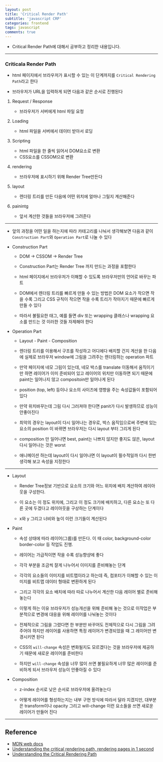 ```yaml
---
layout: post
title: 'Critical Render Path'
subtitle: 'javascript CRP'
categories: frontend
tags: javascript
comments: true
---
```


- Critical Render Path에 대해서 공부하고 정리한 내용입니다.

---

### Criticala Render Path

- html 페이지에서 브라우저가 표시할 수 있는 이 단계까지를 `Critical Rendering Path`라고 한다

- 브라우저가 URL을 입력하게 되면 다음과 같은 순서로 진행된다

1. Request / Response

   - 브라우저가 서버에게 html 파일 요청

2. Loading

   - html 파일을 서버에서 데이터 받아서 로딩

3. Scripting

   - html 파일을 한 줄씩 읽어서 DOM요소로 변환
   - CSS요소를 CSSOM으로 변환

4. rendering

   - 브라우저에 표시하기 위해 Render Tree만든다

5. layout

   - 렌더링 트리를 만든 다음에 어떤 위치에 얼마나 그릴지 계산해준다

6. painintg

   - 앞서 계산한 것들을 브라우저에 그려준다

---

- 앞의 과정을 어떤 일을 하는지에 따라 카테고리를 나눠서 생각해보면 다음과 같이 `Construction Part`와 `Operation Part`로 나눌 수 있다

- Construction Part

  - DOM → CSSOM → Render Tree

  - Construction Part는 Render Tree 까지 만드는 과정을 포함한다

  - html 페이지에서 브라우저가 이해할 수 있도록 브라우저만의 언어로 바꾸는 파트

  - DOM에서 렌더링 트리를 빠르게 만들 수 있는 방법은 DOM 요소가 작으면 작을 수록 그리고 CSS 규칙이 작으면 작을 수록 트리가 작아지기 때문에 빠르게 만들 수 있다

  - 따라서 불필요한 태그, 예를 들면 div 또는 wrapping 클래스나 wrapping 요소를 만드는 것 이러한 것들 자제해야 한다

- Operation Part

  - Layout - Paint - Composition

  - 렌더링 트리를 이용해서 구조를 작성하고 어디에다 배치할 건지 계산을 한 다음에 실제로 브라우저 window에 그림을 그려주는 렌더링하는 operation 파트

  - 만약 페이지에 네모 그림이 있는데, 네모 박스를 translate 이동해서 움직이기만 하면 레이어가 이미 준비되어 있고 레이어의 위치만 이동하면 되기 때문에 paint는 일어나지 않고 compositoin만 일어나게 된다

  - position (top, left) 등이나 요소의 사이즈에 영향을 주는 속성값들이 포함되어 있다

  - 만약 위치바꾸는데 그림 다시 그러져야 한다면 panit가 다시 발생하므로 성능이 안좋아진다

  - 최악의 경우는 layout이 다시 일어나는 경우로, 박스 움직임으로써 주변에 있는 요소의 position 이 바뀌면 브라우저는 다시 layout 부터 그리게 된다

  - composition 만 일어나면 best, paint는 나쁘지 않지만 좋지도 않은, layout 다시 일어나는 것은 worst

  - 애니메이션 하는데 layout이 다시 일어나면 이 layout이 필수적일까 다시 한번 생각해 보고 속성을 지정한다

---

- Layout

  - Render Tree정보 기반으로 요소의 크기와 어느 위치에 배치 계산하여 레이아웃을 구성한다.

  - 이 요소는 이 정도 위치에, 그리고 이 정도 크기에 배치하고, 다른 요소는 또 다른 곳에 두겠다고 레이아웃을 구상하는 단계이다

  - x와 y 그리고 너비와 높이 이런 크기들이 계산된다

- Paint

  - 속성 상태에 따라 레이어(그룹)를 만든다. 이 때 color, background-color border-color 등 작업도 진행.

  - 레이어는 가급적이면 작을 수록 성능향샹에 좋다

  - 각각 부분을 조금씩 잘게 나누어서 이미지를 준비해놓는 단계

  - 각각의 요소들의 이미지를 비트맵이라고 하는데 즉, 컴포터가 이해할 수 있는 이미지를 비트맵 데이터 형태로 변환하게 된다

  - 그리고 각각의 요소 배치에 따라 따로 나누어서 계산한 다음 레이어 별로 준비해 놓는다

  - 이렇게 하는 이유 브라우저가 성능개선을 위해 준비해 놓는 것으로 이작업은 부분적으로 변경에 대응을 위해 레이어를 나눠놓는 것이다

  - 전체적으로 그림을 그렸다면 한 부분만 바꾸어도 전체적으로 다시 그림을 그려주어야 하지만 레이어를 사용하면 특정 레이어가 변경되었을 때 그 레이어만 변경시키면 된다

  - CSS의 `will-change` 속성은 변화될지도 모르겠다는 것을 브라우저에 제공하기 때문에 새로운 레이어를 준비한다

  - 하지만 `will-change` 속성을 너무 많이 쓰면 불필요하게 너무 많은 레이어를 준비하게 되서 브라우저 성능이 안좋아질 수 있다

- Composition

  - z-index 순서로 낮은 순서로 브라우저에 올려놓는다

  - 어떻게 레이어를 형성하는지는 내부 구현 방식에 따라서 달라 지겠지만, 대부분은 transform이나 opacity 그리고 will-change 이런 요소들을 쓰면 새로운 레이어가 만들어 진다

---

## Reference

- [MDN web docs](https://developer.mozilla.org/en-US/docs/Web/Performance/Critical_rendering_path)
- [Understanding the critical rendering path, rendering pages in 1 second](https://medium.com/@luisvieira_gmr/understanding-the-critical-rendering-path-rendering-pages-in-1-second-735c6e45b47a)
- [Understanding the Critical Rendering Path
  ](https://bitsofco.de/understanding-the-critical-rendering-path/)
